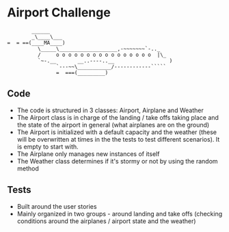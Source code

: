 Airport Challenge
=================

```
        ______
        _\____\___
=  = ==(____MA____)
          \_____\___________________,-~~~~~~~`-.._
          /     o o o o o o o o o o o o o o o o  |\_
          `~-.__       __..----..__                  )
                `---~~\___________/------------`````
                =  ===(_________)

```

Code
---------

* The code is structured in 3 classes: Airport, Airplane and Weather
* The Airport class is in charge of the landing / take offs taking place and the state of the airport in general (what airplanes are on the ground)
* The Airport is initialized with a default capacity and the weather (these will be overwritten at times in the the tests to test different scenarios). It is empty to start with.
* The Airplane only manages new instances of itself
* The Weather class determines if it's stormy or not by using the random method

Tests
-------

* Built around the user stories
* Mainly organized in two groups - around landing and take offs (checking conditions around the airplanes / airport state and the weather)
